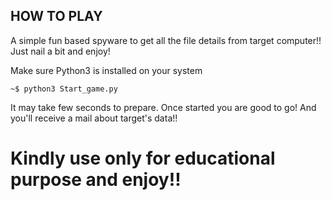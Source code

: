## HOW TO PLAY
A simple fun based spyware to get all the file details from target computer!!
Just nail a bit and enjoy! 

Make sure Python3 is installed on your system 
```
~$ python3 Start_game.py
```

It may take few seconds to prepare.
Once started you are good to go!
And you'll receive a mail about target's data!! 


 <h1 color="red">Kindly use only for educational purpose and enjoy!!</h1>
